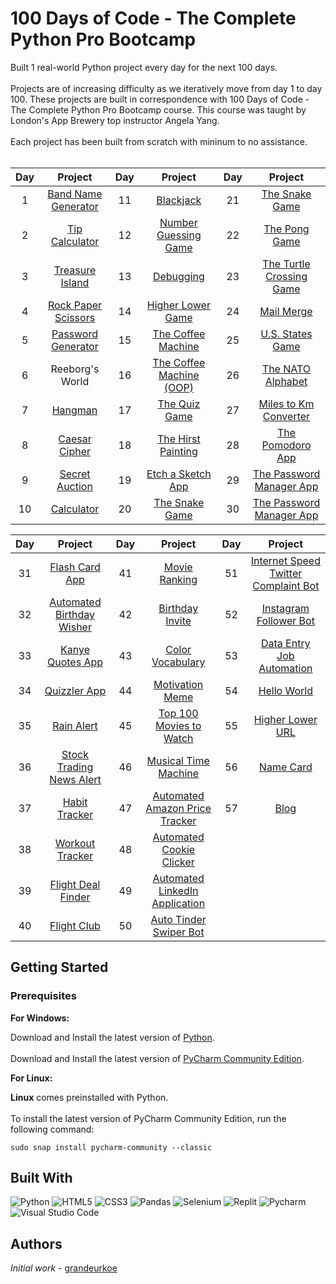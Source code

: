 # 100 Days of Code - The Complete Python Pro Bootcamp
Built 1 real-world Python project every day for the next 100 days. <br/><br/>
Projects are of increasing difficulty as we iteratively move from day 1 to day 100. These projects are built in correspondence with 100 Days of Code - The Complete Python Pro Bootcamp course. This course was taught by London's App Brewery top instructor Angela Yang.<br/><br/>
Each project has been built from scratch with mininum to no assistance.<br/><br/>

<div align="center">

| Day | Project  | Day | Project  | Day | Project  |
|     :---:      |     :---:      |     :---:      |     :---:      |     :---:      |     :---:      |
| 1   | [Band Name Generator](day-001-working-with-variables-in-python-to-manage-data/band-name-generator)     | 11     | [Blackjack](day-011-the-blackjack-capstone-project/the-blackjack-capstone-project)       | 21     | [The Snake Game](day-020-and-021-build-the-snake-game/the-snake-game)       |       
| 2     | [Tip Calculator](day-002-understanding-data-types-and-how-to-manipulate-strings/tip-calculator)       | 12     | [Number Guessing Game](day-012-scope-and-number-guessing-game/number-guessing-game)       | 22     | [The Pong Game](day-022-build-pong/the-pong-game)       |            
| 3     | [Treasure Island](day-003-control-flow-and-logical-operators/treasure-island)       | 13     | [Debugging](day-013-debugging-how-to-find-and-fix-errors-in-your-code/debugging)       | 23     | [The Turtle Crossing Game](day-023-the-turtle-crossing-capstone-project/the-turtle-crossing-game)       |              
| 4     | [Rock Paper Scissors](day-004-randomisation-and-python-lists/rock-paper-scissors)       | 14     | [Higher Lower Game](day-014-higher-lower-game-project/higher-lower-game)       | 24     | [Mail Merge](day-024-files-directories-and-paths/mail-merge-project)       |           
| 5     | [Password Generator](day-005-python-loops/password-generator)       | 15     | [The Coffee Machine](day-015-the-coffee-machine/the-coffee-machine)       | 25     | [U.S. States Game](day-025-working-with-csv-data-and-the-pandas-library/us-states-game)       |
| 6     | Reeborg's World       | 16     | [The Coffee Machine (OOP)](day-016-object-oriented-programming/the-coffee-machine-oop-version)       | 26     | [The NATO Alphabet](day-026-list-comprehension-and-the-nato-alphabet/the-nato-alphabet-project)       |
 | 7     | [Hangman](day-007-hangman/hangman)  | 17     | [The Quiz Game](day-017-the-quiz-game-project-and-the-benefits-of-oop/the-quiz-game)       | 27     | [Miles to Km Converter](day-027-tkinter-unlimited-arguments-and-gui/miles-to-km-converter-project)       |     
 | 8     | [Caesar Cipher](day-008-function-parameters-and-caesar-cipher/caesar-cipher)       | 18     | [The Hirst Painting](day-018-turtle-and-the-gui/the-hirst-painting-project)       | 28     | [The Pomodoro App](day-028-the-pomodoro-gui-application/the-pomodoro-app)       |
 | 9     | [Secret Auction](day-009-dictionaries-nesting-and-the-secret-auction/secret-auction)       | 19     | [Etch a Sketch App](day-019-etch-a-sketch-and-the-turtle-race/etch-a-sketch-app)       | 29     | [The Password Manager App](day-029-password-manager-gui-app-with-tkinter/password-manager-gui-app)       |
 | 10     | [Calculator](day-010-functions-with-outputs/calculator)       | 20     | [The Snake Game](day-020-and-021-build-the-snake-game/the-snake-game)       | 30     | [The Password Manager App](day-029-password-manager-gui-app-with-tkinter/password-manager-gui-app)       |

| Day | Project  | Day | Project  | Day | Project  |
|     :---:      |     :---:      |     :---:      |     :---:      |     :---:      |     :---:      |
| 31   | [Flash Card App](day-031-flash-card-app-capstone-project/flash-card-app-capstone-project)     | 41   | [Movie Ranking](day-041-introduction-to-html/movie-ranking)     | 51   | [Internet Speed Twitter Complaint Bot](day-051-internet-speed-twitter-complaint-bot/internet-speed-twitter-complaint-bot)     |
| 32   | [Automated Birthday Wisher](day-032-send-email-and-manage-dates/automated-birthday-wisher)     | 42   | [Birthday Invite](day-042-intermediate-html/birthday-invite)     | 52   | [Instagram Follower Bot](day-052-instagram-follower-bot/instagram-follower-bot)     |
| 33   | [Kanye Quotes App](day-033-api-endpoints-and-parameters-iss-overhead-notifier/kanye-quotes-app)     | 43   | [Color Vocabulary](day-043-introduction-to-css/color-vocab)     | 53   | [Data Entry Job Automation](day-053-data-entry-job-automation/data-entry-job-automation)     |
| 34   | [Quizzler App](day-034-creating-a-gui-quiz-app/quizzler-app)     | 44   | [Motivation Meme](day-044-intermediate-css/motivation-meme)     | 54   | [Hello World](day-054-introduction-to-web-development-with-flask/introduction-to-flask)     |
| 35   | [Rain Alert](day-035-sms-keys-authentication-and-env/rain-alert)     | 45   | [Top 100 Movies to Watch](day-045-web-scraping-with-beautiful-soup/top-100-movies-to-watch)     | 55   | [Higher Lower URL](day-055-html-and-url-parsing-in-flask-and-the-higher-lower-game/higher-or-lower-urls)     |
| 36   | [Stock Trading News Alert](day-036-stock-trading-news-alert-project/stock-trading-news-alert)     | 46   | [Musical Time Machine](day-046-musical-time-machine/musical-time-machine)     | 56   | [Name Card](day-056-rendering-static-files-and-using-website-templates/name-card)     |
| 37   | [Habit Tracker](day-037-advanced-authentication-and-post-put-delete-requests/habit-tracker)     | 47   | [Automated Amazon Price Tracker](day-047-automated-amazon-price-tracker/automated-amazon-price-tracker)     | 57   | [Blog](day-057-templating-with-jinja-in-flask-application/blog)     |
| 38   | [Workout Tracker](day-038-workout-tracking-using-google-sheets/workout-tracking-using-google-sheets)     | 48   | [Automated Cookie Clicker](day-048-selenium-webdriver-and-game-playing-bot/automated-cookie-clicker)     |
| 39   | [Flight Deal Finder](day-039-flight-deal-finder/flight-deal-finder)     | 49   | [Automated LinkedIn Application](day-049-automating-job-applications-on-linkedIn/automated-job-application)     |
| 40   | [Flight Club](day-040-flight-club/flight-club)     | 50   | [Auto Tinder Swiper Bot](day-050-auto-tinder-swiping-bot/auto-tinder-swiping-bot)     |

</div>

## Getting Started

### Prerequisites

<b>For Windows:</b>
<br/> 

Download and Install the latest version of [Python](https://www.python.org/downloads/).<br/><br/>
Download and Install the latest version of [PyCharm Community Edition](https://www.jetbrains.com/pycharm/download/?section=windows).<br/>


<b>For Linux:</b>
<br/> 

<b>Linux</b> comes preinstalled with Python.<br/><br/>
To install the latest version of PyCharm Community Edition, run the following command:
```
sudo snap install pycharm-community --classic
```


## Built With
![Python](https://img.shields.io/badge/-Python-black?style=flat-square&logo=Python)
![HTML5](https://img.shields.io/badge/-HTML5-black?style=flat-square&logo=html5)
![CSS3](https://img.shields.io/badge/-CSS3-black?style=flat-square&logo=css3)
![Pandas](https://img.shields.io/badge/-Pandas-black?style=flat-square&logo=Pandas)
![Selenium](https://img.shields.io/badge/-Selenium-black?style=flat-square&logo=Selenium)
![Replit](https://img.shields.io/badge/-Replit-black?style=flat-square&logo=Replit)
![Pycharm](https://img.shields.io/badge/-Pycharm-black?style=flat-square&logo=Pycharm)
![Visual Studio Code](https://img.shields.io/badge/-Visual%20Studio%20Code-black?style=flat-square&logo=visualstudiocode)

## Authors

*Initial work* - [grandeurkoe](https://github.com/grandeurkoe)
